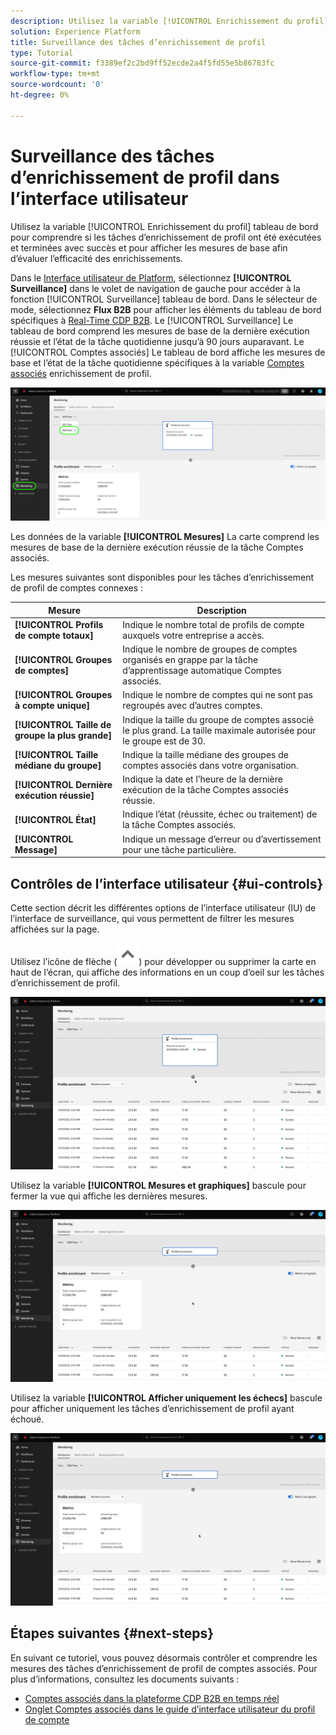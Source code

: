 ```yaml
---
description: Utilisez la variable [!UICONTROL Enrichissement du profil] tableau de bord pour comprendre si les tâches d’enrichissement de profil ont été exécutées et terminées avec succès et pour afficher les mesures de base afin d’évaluer l’efficacité des enrichissements.
solution: Experience Platform
title: Surveillance des tâches d’enrichissement de profil
type: Tutorial
source-git-commit: f3389ef2c2bd9ff52ecde2a4f5fd55e5b86783fc
workflow-type: tm+mt
source-wordcount: '0'
ht-degree: 0%

---
```


# Surveillance des tâches d’enrichissement de profil dans l’interface utilisateur

Utilisez la variable [!UICONTROL Enrichissement du profil] tableau de bord pour comprendre si les tâches d’enrichissement de profil ont été exécutées et terminées avec succès et pour afficher les mesures de base afin d’évaluer l’efficacité des enrichissements.

Dans le [Interface utilisateur de Platform](https://platform.adobe.com), sélectionnez **[!UICONTROL Surveillance]** dans le volet de navigation de gauche pour accéder à la fonction [!UICONTROL Surveillance] tableau de bord. Dans le sélecteur de mode, sélectionnez **Flux B2B** pour afficher les éléments du tableau de bord spécifiques à [Real-Time CDP B2B](/help/rtcdp/b2b-overview.md).  Le [!UICONTROL Surveillance] Le tableau de bord comprend les mesures de base de la dernière exécution réussie et l’état de la tâche quotidienne jusqu’à 90 jours auparavant. Le [!UICONTROL Comptes associés] Le tableau de bord affiche les mesures de base et l’état de la tâche quotidienne spécifiques à la variable [Comptes associés](/help/rtcdp/b2b-ai-ml-services/related-accounts.md) enrichissement de profil.

![Une indication visuelle de la façon d’accéder à l’écran de surveillance des tâches d’enrichissement de profil dans l’interface utilisateur Experience Platform.](/help/dataflows/assets/ui/b2b/monitoring-profile-enrichment-jobs.png)

Les données de la variable **[!UICONTROL Mesures]** La carte comprend les mesures de base de la dernière exécution réussie de la tâche Comptes associés.

Les mesures suivantes sont disponibles pour les tâches d’enrichissement de profil de comptes connexes :

| Mesure | Description |
---------|----------|
| **[!UICONTROL Profils de compte totaux]** | Indique le nombre total de profils de compte auxquels votre entreprise a accès. |
| **[!UICONTROL Groupes de comptes]** | Indique le nombre de groupes de comptes organisés en grappe par la tâche d’apprentissage automatique Comptes associés. |
| **[!UICONTROL Groupes à compte unique]** | Indique le nombre de comptes qui ne sont pas regroupés avec d’autres comptes. |
| **[!UICONTROL Taille de groupe la plus grande]** | Indique la taille du groupe de comptes associé le plus grand. La taille maximale autorisée pour le groupe est de 30. |
| **[!UICONTROL Taille médiane du groupe]** | Indique la taille médiane des groupes de comptes associés dans votre organisation. |
| **[!UICONTROL Dernière exécution réussie]** | Indique la date et l’heure de la dernière exécution de la tâche Comptes associés réussie. |
| **[!UICONTROL État]** | Indique l’état (réussite, échec ou traitement) de la tâche Comptes associés. |
| **[!UICONTROL Message]** | Indique un message d’erreur ou d’avertissement pour une tâche particulière. |

## Contrôles de l’interface utilisateur {#ui-controls}

Cette section décrit les différentes options de l’interface utilisateur (IU) de l’interface de surveillance, qui vous permettent de filtrer les mesures affichées sur la page.

Utilisez l’icône de flèche (![icône de flèche](/help/dataflows/assets/ui/monitor-destinations/chevron-up.png)) pour développer ou supprimer la carte en haut de l’écran, qui affiche des informations en un coup d’oeil sur les tâches d’enrichissement de profil.

![Enregistrement d’écran qui affiche la commande d’IU de l’icône de flèche.](/help/dataflows/assets/ui/b2b/use-arrow-control.gif)

Utilisez la variable **[!UICONTROL Mesures et graphiques]** bascule pour fermer la vue qui affiche les dernières mesures.

![Enregistrement d’écran qui affiche le bouton d’activation/désactivation des mesures et des graphiques.](/help/dataflows/assets/ui/b2b/metrics-and-graphs-toggle.gif)

Utilisez la variable **[!UICONTROL Afficher uniquement les échecs]** bascule pour afficher uniquement les tâches d’enrichissement de profil ayant échoué.

![Enregistrement d’écran qui affiche le bouton d’activation/désactivation Afficher les échecs uniquement.](/help/dataflows/assets/ui/b2b/show-failures-only.gif)

## Étapes suivantes {#next-steps}

En suivant ce tutoriel, vous pouvez désormais contrôler et comprendre les mesures des tâches d’enrichissement de profil de comptes associés. Pour plus d’informations, consultez les documents suivants :

* [Comptes associés dans la plateforme CDP B2B en temps réel](/help/rtcdp/b2b-ai-ml-services/related-accounts.md)
* [Onglet Comptes associés dans le guide d’interface utilisateur du profil de compte](/help/rtcdp/accounts/account-profile-ui-guide.md)